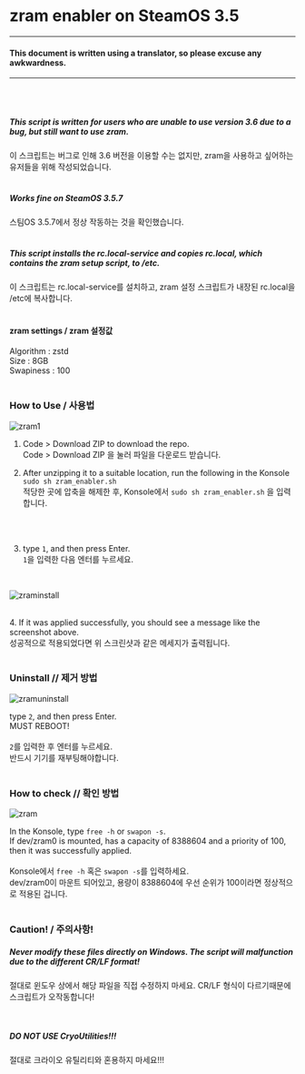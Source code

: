 # zram enabler on SteamOS 3.5
---------
#### This document is written using a translator, so please excuse any awkwardness.
---------
<br/><br/>
##### This script is written for users who are unable to use version 3.6 due to a bug, but still want to use zram.<br/>
이 스크립트는 버그로 인해 3.6 버전을 이용할 수는 없지만, zram을 사용하고 싶어하는 유저들을 위해 작성되었습니다.<br/>
<br/>
##### Works fine on SteamOS 3.5.7<br/>
스팀OS 3.5.7에서 정상 작동하는 것을 확인했습니다.<br/>
<br/>
##### This script installs the rc.local-service and copies rc.local, which contains the zram setup script, to /etc.<br/>
이 스크립트는 rc.local-service를 설치하고, zram 설정 스크립트가 내장된 rc.local을 /etc에 복사합니다.<br/>
<br/>
#### zram settings / zram 설정값 <br/>
Algorithm : zstd <br/>
Size : 8GB <br/>
Swapiness : 100 <br/>
<br/>
### How to Use / 사용법

![zram1](https://github.com/cinornu/zramonsteam35/assets/55832850/1c72d5ae-8e04-426f-ae76-27541a9c99d2)

1. Code > Download ZIP to download the repo.<br/>
   Code > Download ZIP 을 눌러 파일을 다운로드 받습니다.<br/>

2. After unzipping it to a suitable location, run the following in the Konsole ``` sudo sh zram_enabler.sh ``` <br/>
   적당한 곳에 압축을 해제한 후, Konsole에서 ``` sudo sh zram_enabler.sh ``` 을 입력합니다.<br/>
<br/>

<br/> 

3. type ```1```, and then press Enter. <br/> 
   ```1```을 입력한 다음 엔터를 누르세요. <br/> 

<br/>

![zraminstall](https://github.com/cinornu/zramonsteam35/assets/55832850/beca6714-10fd-416a-b6d4-4f37fba3381a)

<br/>
4. If it was applied successfully, you should see a message like the screenshot above.<br/>
   성공적으로 적용되었다면 위 스크린샷과 같은 메세지가 출력됩니다.<br/>
<br/>

### Uninstall // 제거 방법

![zramuninstall](https://github.com/cinornu/zramonsteam35/assets/55832850/5b0c412f-d63d-460c-99af-39332b79434e)

type ```2```, and then press Enter. <br/>
MUST REBOOT!<br/>
<br/>
```2```를 입력한 후 엔터를 누르세요.<br/>
반드시 기기를 재부팅해야합니다.<br/>
<br/>

### How to check // 확인 방법

![zram](https://github.com/cinornu/zramonsteam35/assets/55832850/f81f1ce3-50d3-4784-ad9e-7038cda8c49a)

In the Konsole, type ```free -h``` or ```swapon -s```. <br/>
If dev/zram0 is mounted, has a capacity of 8388604 and a priority of 100, then it was successfully applied. <br/>
<br/>
Konsole에서 ```free -h``` 혹은 ```swapon -s```를 입력하세요. <br/>
dev/zram0이 마운트 되어있고, 용량이 8388604에 우선 순위가 100이라면 정상적으로 적용된 겁니다. <br/>
<br/>

### Caution! / 주의사항!

##### Never modify these files directly on Windows. The script will malfunction due to the different CR/LF format! <br/>
절대로 윈도우 상에서 해당 파일을 직접 수정하지 마세요. CR/LF 형식이 다르기때문에 스크립트가 오작동합니다! <br/>

<br/>

##### DO NOT USE CryoUtilities!!! <br/>
절대로 크라이오 유틸리티와 혼용하지 마세요!!!
